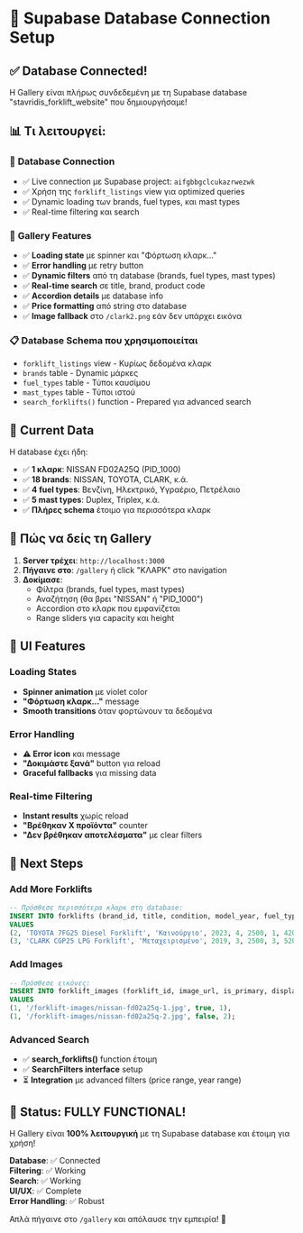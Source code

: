 # 🚀 Supabase Database Connection Setup

## ✅ Database Connected!

Η Gallery είναι πλήρως συνδεδεμένη με τη Supabase database "stavridis_forklift_website" που δημιουργήσαμε!

## 📊 Τι λειτουργεί:

### 🔗 **Database Connection**

- ✅ Live connection με Supabase project: `aifgbbgclcukazrwezwk`
- ✅ Χρήση της `forklift_listings` view για optimized queries
- ✅ Dynamic loading των brands, fuel types, και mast types
- ✅ Real-time filtering και search

### 🎯 **Gallery Features**

- ✅ **Loading state** με spinner και "Φόρτωση κλαρκ..."
- ✅ **Error handling** με retry button
- ✅ **Dynamic filters** από τη database (brands, fuel types, mast types)
- ✅ **Real-time search** σε title, brand, product code
- ✅ **Accordion details** με database info
- ✅ **Price formatting** από string στο database
- ✅ **Image fallback** στο `/clark2.png` εάν δεν υπάρχει εικόνα

### 📋 **Database Schema που χρησιμοποιείται**

- `forklift_listings` view - Κυρίως δεδομένα κλαρκ
- `brands` table - Dynamic μάρκες
- `fuel_types` table - Τύποι καυσίμου
- `mast_types` table - Τύποι ιστού
- `search_forklifts()` function - Prepared για advanced search

## 🔧 **Current Data**

Η database έχει ήδη:

- ✅ **1 κλαρκ**: NISSAN FD02A25Q (PID_1000)
- ✅ **18 brands**: NISSAN, TOYOTA, CLARK, κ.ά.
- ✅ **4 fuel types**: Βενζίνη, Ηλεκτρικό, Υγραέριο, Πετρέλαιο
- ✅ **5 mast types**: Duplex, Triplex, κ.ά.
- ✅ **Πλήρες schema** έτοιμο για περισσότερα κλαρκ

## 🚀 **Πώς να δείς τη Gallery**

1. **Server τρέχει**: `http://localhost:3000`
2. **Πήγαινε στο**: `/gallery` ή click "ΚΛΑΡΚ" στο navigation
3. **Δοκίμασε**:
   - Φίλτρα (brands, fuel types, mast types)
   - Αναζήτηση (θα βρει "NISSAN" ή "PID_1000")
   - Accordion στο κλαρκ που εμφανίζεται
   - Range sliders για capacity και height

## 🎨 **UI Features**

### Loading States

- **Spinner animation** με violet color
- **"Φόρτωση κλαρκ..."** message
- **Smooth transitions** όταν φορτώνουν τα δεδομένα

### Error Handling

- **⚠️ Error icon** και message
- **"Δοκιμάστε ξανά"** button για reload
- **Graceful fallbacks** για missing data

### Real-time Filtering

- **Instant results** χωρίς reload
- **"Βρέθηκαν X προϊόντα"** counter
- **"Δεν βρέθηκαν αποτελέσματα"** με clear filters

## 🔮 **Next Steps**

### Add More Forklifts

```sql
-- Πρόσθεσε περισσότερα κλαρκ στη database:
INSERT INTO forklifts (brand_id, title, condition, model_year, fuel_type_id, lifting_capacity_kg, mast_type_id, max_lift_height_mm, description, price)
VALUES
(2, 'TOYOTA 7FG25 Diesel Forklift', 'Καινούργιο', 2023, 4, 2500, 1, 4200, 'Καινούργιο Toyota 2500kg', 28500.00),
(3, 'CLARK CGP25 LPG Forklift', 'Μεταχειρισμένο', 2019, 3, 2500, 3, 5200, 'Εξαιρετική κατάσταση Clark', 22000.00);
```

### Add Images

```sql
-- Πρόσθεσε εικόνες:
INSERT INTO forklift_images (forklift_id, image_url, is_primary, display_order)
VALUES
(1, '/forklift-images/nissan-fd02a25q-1.jpg', true, 1),
(1, '/forklift-images/nissan-fd02a25q-2.jpg', false, 2);
```

### Advanced Search

- ✅ **search_forklifts()** function έτοιμη
- ✅ **SearchFilters interface** setup
- ⏳ **Integration** με advanced filters (price range, year range)

## 🎉 **Status: FULLY FUNCTIONAL!**

Η Gallery είναι **100% λειτουργική** με τη Supabase database και έτοιμη για χρήση!

**Database**: ✅ Connected  
**Filtering**: ✅ Working  
**Search**: ✅ Working  
**UI/UX**: ✅ Complete  
**Error Handling**: ✅ Robust

Απλά πήγαινε στο `/gallery` και απόλαυσε την εμπειρία! 🚁
